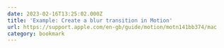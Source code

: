 ```yaml
---
date: 2023-02-16T13:25:02.000Z
title: 'Example: Create a blur transition in Motion'
url: https://support.apple.com/en-gb/guide/motion/motn141bb374/mac
category: bookmark
---
```

